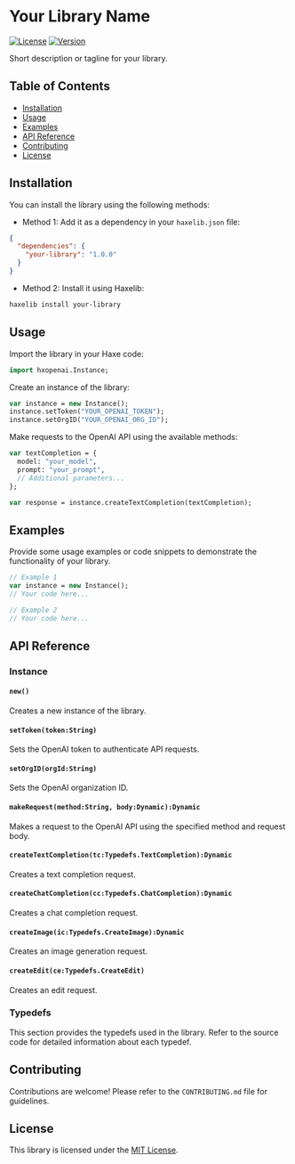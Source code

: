 # Your Library Name

[![License](https://img.shields.io/badge/license-MIT-blue.svg)](https://opensource.org/licenses/MIT)
[![Version](https://img.shields.io/badge/version-1.0.0-green.svg)](https://github.com/your-username/your-library)

Short description or tagline for your library.

## Table of Contents
- [Installation](#installation)
- [Usage](#usage)
- [Examples](#examples)
- [API Reference](#api-reference)
- [Contributing](#contributing)
- [License](#license)

## Installation

You can install the library using the following methods:

- Method 1: Add it as a dependency in your `haxelib.json` file:
```json
{
  "dependencies": {
    "your-library": "1.0.0"
  }
}
```

- Method 2: Install it using Haxelib:
```bash
haxelib install your-library
```

## Usage

Import the library in your Haxe code:
```haxe
import hxopenai.Instance;
```

Create an instance of the library:
```haxe
var instance = new Instance();
instance.setToken("YOUR_OPENAI_TOKEN");
instance.setOrgID("YOUR_OPENAI_ORG_ID");
```

Make requests to the OpenAI API using the available methods:
```haxe
var textCompletion = {
  model: "your_model",
  prompt: "your_prompt",
  // Additional parameters...
};

var response = instance.createTextCompletion(textCompletion);
```

## Examples

Provide some usage examples or code snippets to demonstrate the functionality of your library.

```haxe
// Example 1
var instance = new Instance();
// Your code here...

// Example 2
// Your code here...
```

## API Reference

### Instance

#### `new()`

Creates a new instance of the library.

#### `setToken(token:String)`

Sets the OpenAI token to authenticate API requests.

#### `setOrgID(orgId:String)`

Sets the OpenAI organization ID.

#### `makeRequest(method:String, body:Dynamic):Dynamic`

Makes a request to the OpenAI API using the specified method and request body.

#### `createTextCompletion(tc:Typedefs.TextCompletion):Dynamic`

Creates a text completion request.

#### `createChatCompletion(cc:Typedefs.ChatCompletion):Dynamic`

Creates a chat completion request.

#### `createImage(ic:Typedefs.CreateImage):Dynamic`

Creates an image generation request.

#### `createEdit(ce:Typedefs.CreateEdit)`

Creates an edit request.

### Typedefs

This section provides the typedefs used in the library. Refer to the source code for detailed information about each typedef.

## Contributing

Contributions are welcome! Please refer to the `CONTRIBUTING.md` file for guidelines.

## License

This library is licensed under the [MIT License](LICENSE).
